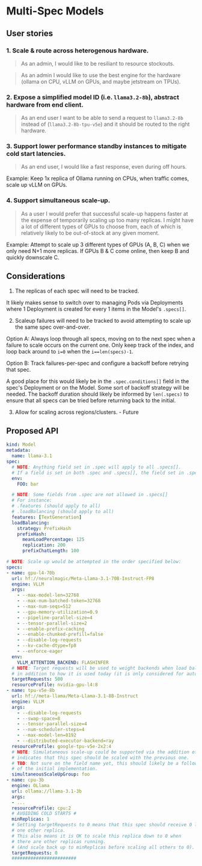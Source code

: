 # Multi-Spec Models

## User stories

### 1. Scale & route across heterogenous hardware.

> As an admin, I would like to be resiliant to resource stockouts.

> As an admin I would like to use the best engine for the hardware (ollama on CPU, vLLM on GPUs, and maybe jetstream on TPUs).

### 2. Expose a simplified model ID (i.e. `llama3.2-8b`), abstract hardware from end client.

> As an end user I want to be able to send a request to `llama3.2-8b` instead of (`llama3.2-8b-tpu-v5e`) and it should be routed to the right hardware.

### 3. Support lower performance standby instances to mitigate cold start latencies.

> As an end user, I would like a fast response, even during off hours.

Example: Keep 1x replica of Ollama running on CPUs, when traffic comes, scale up vLLM on GPUs.

### 4. Support simultaneous scale-up.

> As a user I would prefer that successful scale-up happens faster at the expense of temporarily scaling up too many replicas. I might have a lot of different types of GPUs to choose from, each of which is relatively likely to be out-of-stock at any given moment.

Example: Attempt to scale up 3 different types of GPUs (A, B, C) when we only need N+1 more replicas. If GPUs B & C come online, then keep B and quickly downscale C.

## Considerations

1. The replicas of each spec will need to be tracked.

It likely makes sense to switch over to managing Pods via Deployments where 1 Deployment is created for every 1 items in the Model's `.specs[]`.

2. Scaleup failures will need to be tracked to avoid attempting to scale up the same spec over-and-over.

Option A: Always loop through all specs, moving on to the next spec when a failure to scale occurs on the current one. Only keep track of the index, and loop back around to `i=0` when the `i==len(specs)-1`.

Option B: Track failures-per-spec and configure a backoff before retrying that spec.

A good place for this would likely be in the `.spec.conditions[]` field in the spec's Deployment or on the Model. Some sort of backoff strategy will be needed. The backoff duration should likely be informed by `len(.specs)` to ensure that all specs can be tried before returning back to the initial.

3. Allow for scaling across regions/clusters. - Future

## Proposed API

```yaml
kind: Model
metadata:
  name: llama-3.1
spec:
  # NOTE: Anything field set in .spec will apply to all .specs[].
  # If a field is set in both .spec and .specs[], the field set in .specs[] will take precedence.
  env:
    FOO: bar

  # NOTE: Some fields from .spec are not allowed in .specs[]
  # For instance:
  # .features (should apply to all)
  # .loadBalancing (should apply to all)
  features: [TextGeneration]
  loadBalancing:
    strategy: PrefixHash
    prefixHash:
      meanLoadPercentage: 125
      replication: 200
      prefixChatLength: 100

# NOTE: Scale up would be attempted in the order specified below:
specs:
- name: gpu-l4-70b
  url: hf://neuralmagic/Meta-Llama-3.1-70B-Instruct-FP8
  engine: VLLM
  args:
    - --max-model-len=32768
    - --max-num-batched-token=32768
    - --max-num-seqs=512
    - --gpu-memory-utilization=0.9
    - --pipeline-parallel-size=4
    - --tensor-parallel-size=2
    - --enable-prefix-caching
    - --enable-chunked-prefill=false
    - --disable-log-requests
    - --kv-cache-dtype=fp8
    - --enforce-eager
  env:
    VLLM_ATTENTION_BACKEND: FLASHINFER
  # NOTE: Target requests will be used to weight backends when load balancing
  # in addition to how it is used today (it is only considered for autoscaling today).
  targetRequests: 500
  resourceProfile: nvidia-gpu-l4:8
- name: tpu-v5e-8b
  url: hf://meta-llama/Meta-Llama-3.1-8B-Instruct
  engine: VLLM
  args:
    - --disable-log-requests
    - --swap-space=8
    - --tensor-parallel-size=4
    - --num-scheduler-steps=4
    - --max-model-len=8192
    - --distributed-executor-backend=ray
  resourceProfile: google-tpu-v5e-2x2:4
  # NOTE: Simulataneous scale-up could be supported via the addition of another field that
  # indicates that this spec should be scaled with the previous one.
  # TBD: Not sure on the field name yet, this should likely be a followup-feature, not a part
  # of the initial implementation.
  simultaneousScaleUpGroup: foo
- name: cpu-3b
  engine: OLlama
  url: ollama://llama-3.1-3b
  args:
  - ...
  resourceProfile: cpu:2
  # AVOIDING COLD STARTS #
  minReplicas: 1
  # Setting targetRequests to 0 means that this spec should receive 0 load when there is at least
  # one other replica.
  # This also means it is OK to scale this replica down to 0 when
  # there are other replicas running.
  # (And scale back up to minReplicas before scaling all others to 0).
  targetRequests: 0
  ########################
```